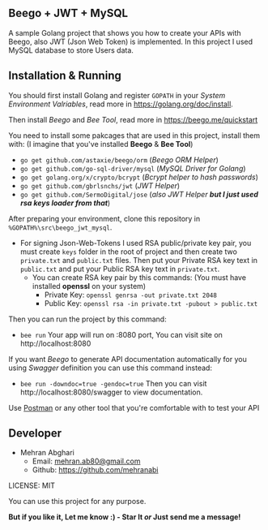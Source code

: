 ## Beego + JWT + MySQL
A sample Golang project that shows you how to create your APIs with Beego, also JWT (Json Web Token) is implemented.
In this project I used MySQL database to store Users data.

## Installation & Running
You should first install Golang and register `GOPATH` in your *System Environment Valriables*, read more in https://golang.org/doc/install.

Then install _Beego_ and _Bee Tool_, read more in https://beego.me/quickstart

You need to install some pakcages that are used in this project, install them with: (I imagine that you've installed **Beego** & **Bee Tool**)
 - `go get github.com/astaxie/beego/orm` (_Beego ORM Helper_)
 - `go get github.com/go-sql-driver/mysql` (_MySQL Driver for Golang_)
 - `go get golang.org/x/crypto/bcrypt` (_Bcrypt helper to hash passwords_)
 - `go get github.com/gbrlsnchs/jwt` (_JWT Helper_)
 - `go get github.com/SermoDigital/jose` (_also JWT Helper **but I just used rsa keys loader from that**_)

After preparing your environment, clone this repository in `%GOPATH%\src\beego_jwt_mysql`.

* For signing Json-Web-Tokens I used RSA public/private key pair, you must create `keys` folder in the root of project and then create two `private.txt` and `public.txt` files. Then put your Private RSA key text in `public.txt` and put your Public RSA key text in `private.txt`.
  * You can create RSA key pair by this commands: (You must have installed __openssl__ on your system)
    * Private Key: `openssl genrsa -out private.txt 2048`
    * Public Key: `openssl rsa -in private.txt -pubout > public.txt`

Then you can run the project by this command:
 * `bee run`
Your app will run on :8080 port, You can visit site on http://localhost:8080
 
If you want _Beego_ to generate API documentation automatically for you using _Swagger_ definition you can use this command instead:
 * `bee run -downdoc=true -gendoc=true`
Then you can visit http://localhost:8080/swagger to view documentation.

Use [Postman](https://getpostman.com) or any other tool that you're comfortable with to test your API

## Developer
* Mehran Abghari
  * Email: mehran.ab80@gmail.com
  * Github: https://github.com/mehranabi

LICENSE: MIT

You can use this project for any purpose.

__But if you like it, Let me know :) - Star It _or_ Just send me a message!__
